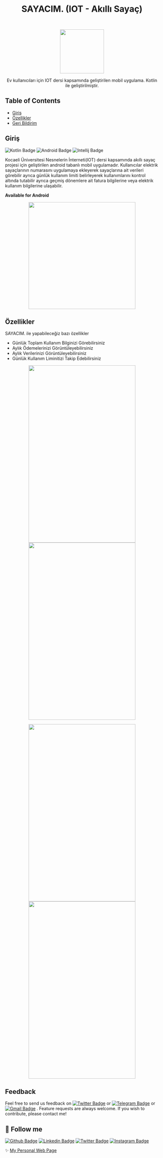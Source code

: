 <h1 align="center"> SAYACIM. (IOT - Akıllı Sayaç) </h1> <br>
<p align="center">
    <img alt="" title="" src="https://i.hizliresim.com/DyZZqj.png" width="144">
  </a>
</p>

<p align="center">
Ev kullanıcıları için IOT dersi kapsamında geliştirilen mobil uygulama. Kotlin ile geliştirilmiştir.
</p>



## Table of Contents

- [Giriş](#giris)
- [Özellikler](#features)
- [Geri Bildirim](#feedback)



## Giriş

![Kotlin Badge](https://img.shields.io/badge/-JAVA-1572B6?style=flat&logo=kotlin&logoColor=white)
![Android Badge](https://img.shields.io/badge/-Android-3DDC84?style=flat&logo=android&logoColor=white)
![Intellij Badge](https://img.shields.io/badge/-JetBrains-38B2AC?style=flat&logo=jetbrains&logoColor=white)

Kocaeli Üniversitesi Nesnelerin İnterneti(IOT) dersi kapsamında akıllı sayaç projesi için geliştirilen android tabanlı mobil uygulamadır. Kullanıcılar elektrik sayaçlarının numarasını uygulamaya ekleyerek sayaçlarına ait verileri görebilir ayrıca günlük kullanım limiti belirleyerek kullanımlarını kontrol altında tutabilir ayrıca geçmiş dönemlere ait fatura bilgilerine veya elektrik kullanım bilgilerine ulaşabilir.

**Available for Android**

<p align="center">
  <img src = "https://i.hizliresim.com/Id17gf.png" width=350>
</p>

## Özellikler

SAYACIM. ile yapabileceğiz bazı özellikler


* Günlük Toplam Kullanım Bilginizi Görebilirsiniz
* Aylık Ödemelerinizi Görüntüleyebilirsiniz
* Aylık Verilerinizi Görüntüleyebilirsiniz
* Günlük Kullanım Liminitizi Takip Edebilirsiniz



<p align="center">
  <img src = "https://i.hizliresim.com/Id17gf.png" width=350 height=580>
    <img src = "https://i.hizliresim.com/aX55kQ.png" width=350 height=580>
</p>

<p align="center">
  <img src = "https://i.hizliresim.com/w5zdWu.png" width=350 height=580>
  <img src = "https://i.hizliresim.com/dWOegZ.png" width=350 height=580>
</p>

## Feedback

Feel free to send us feedback on <a href="https://twitter.com/tunahanbeyy" target="_blank">![Twitter Badge](https://img.shields.io/badge/-Twitter-1ca0f1?style=flat&labelColor=1ca0f1&logo=twitter&logoColor=white&link=https://twitter.com/tunahanbeeyy)</a> or <a href="https://t.me/tunahanbeeyy" target="_blank">![Telegram Badge](https://img.shields.io/badge/-Telegram-1ca0f1?style=flat&labelColor=1ca0f1&logo=telegram&logoColor=white&link=https://t.me/lincolnbrito)</a> or <a href="mailto:celiktnhn@gmail.com" target="_blank">![Gmail Badge](https://img.shields.io/badge/-Gmail-c14438?style=flat&logo=Gmail&logoColor=white&link=mailto:celiktnhn@gmail.com)</a> . Feature requests are always welcome. If you wish to contribute, please contact me!


## :link: Follow me
<a href="https://github.com/tunahancelik" target="_blank">![Github Badge](https://img.shields.io/badge/-Github-000?style=flat&logo=Github&logoColor=white&link=https://github.com/tunahancelik)</a>
<a href="https://www.linkedin.com/in/tunahan-celik/" target="_blank">![Linkedin Badge](https://img.shields.io/badge/-LinkedIn-blue?style=flat&logo=Linkedin&logoColor=white&link=https://www.linkedin.com/in/tunahan-celik)</a>
<a href="https://twitter.com/tunahanbeyy" target="_blank">![Twitter Badge](https://img.shields.io/badge/-Twitter-1ca0f1?style=flat&labelColor=1ca0f1&logo=twitter&logoColor=white&link=https://twitter.com/tunahanbeeyy)</a>
<a href="https://instagram.com/mr.tunahancelik" target="_blank">![Instagram Badge](https://img.shields.io/badge/-Instagram-E4405F?style=flat&logo=instagram&logoColor=white&link=https://instagram.com/tunahanbeeyy)</a>

✨ [My Personal Web Page](https://tunahancelik.github.io)
